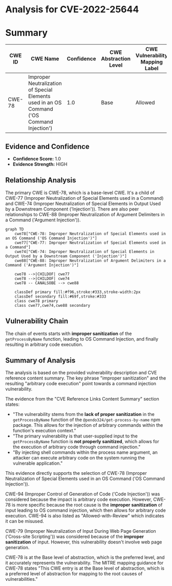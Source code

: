 # Analysis for CVE-2022-25644

# Summary

| CWE ID | CWE Name | Confidence | CWE Abstraction Level | CWE Vulnerability Mapping Label | CWE-Vulnerability Mapping Notes |
|---|---|---|---|---|---|
| CWE-78 | Improper Neutralization of Special Elements used in an OS Command ('OS Command Injection') | 1.0 | Base | Allowed | Primary CWE |

## Evidence and Confidence

*   **Confidence Score:** 1.0
*   **Evidence Strength:** HIGH

## Relationship Analysis
The primary CWE is CWE-78, which is a base-level CWE. It's a child of CWE-77 (Improper Neutralization of Special Elements used in a Command) and CWE-74 (Improper Neutralization of Special Elements in Output Used by a Downstream Component ('Injection')). There are also peer relationships to CWE-88 (Improper Neutralization of Argument Delimiters in a Command ('Argument Injection')).

```mermaid
graph TD
    cwe78["CWE-78: Improper Neutralization of Special Elements used in an OS Command ('OS Command Injection')"]
    cwe77["CWE-77: Improper Neutralization of Special Elements used in a Command"]
    cwe74["CWE-74: Improper Neutralization of Special Elements in Output Used by a Downstream Component ('Injection')"]
    cwe88["CWE-88: Improper Neutralization of Argument Delimiters in a Command ('Argument Injection')"]

    cwe78 -->|CHILDOF| cwe77
    cwe78 -->|CHILDOF| cwe74
    cwe78 -- CANALSOBE --> cwe88
    
    classDef primary fill:#f96,stroke:#333,stroke-width:2px
    classDef secondary fill:#69f,stroke:#333
    class cwe78 primary
    class cwe77,cwe74,cwe88 secondary
```

## Vulnerability Chain
The chain of events starts with **improper sanitization** of the `getProcessByName` function, leading to OS Command Injection, and finally resulting in arbitrary code execution.

## Summary of Analysis
The analysis is based on the provided vulnerability description and CVE reference content summary. The key phrase "improper sanitization" and the resulting "arbitrary code execution" point towards a command injection vulnerability.

The evidence from the "CVE Reference Links Content Summary" section states:

*   "The vulnerability stems from the **lack of proper sanitization** in the `getProcessByName` function of the `@pendo324/get-process-by-name` npm package. This allows for the injection of arbitrary commands within the function's execution context."
*   "The primary vulnerability is that user-supplied input to the `getProcessByName` function is **not properly sanitized**, which allows for the execution of arbitrary code through command injection."
*   "By injecting shell commands within the process name argument, an attacker can execute arbitrary code on the system running the vulnerable application."

This evidence directly supports the selection of CWE-78 (Improper Neutralization of Special Elements used in an OS Command ('OS Command Injection')).

CWE-94 (Improper Control of Generation of Code ('Code Injection')) was considered because the impact is arbitrary code execution. However, CWE-78 is more specific because the root cause is the **improper sanitization** of input leading to OS command injection, which then allows for arbitrary code execution. CWE-94 is also listed as "Allowed-with-Review" which indicates it can be misused.

CWE-79 (Improper Neutralization of Input During Web Page Generation ('Cross-site Scripting')) was considered because of the **improper sanitization** of input. However, this vulnerability doesn't involve web page generation.

CWE-78 is at the Base level of abstraction, which is the preferred level, and it accurately represents the vulnerability. The MITRE mapping guidance for CWE-78 states "This CWE entry is at the Base level of abstraction, which is a preferred level of abstraction for mapping to the root causes of vulnerabilities."